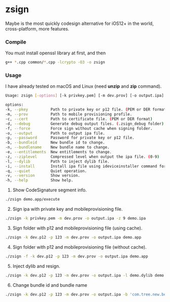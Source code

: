 # zsign
Maybe is the most quickly codesign alternative for iOS12+ in the world, cross-platform, more features.

### Compile
You must install openssl library at first, and then
```bash
g++ *.cpp common/*.cpp -lcrypto -O3 -o zsign
```

### Usage
I have already tested on macOS and Linux (need **unzip** and **zip** command).
```bash
Usage: zsign [-options] [-k privkey.pem] [-m dev.prov] [-o output.ipa] file|folder

options:
-k, --pkey          Path to private key or p12 file. (PEM or DER format)
-m, --prov          Path to mobile provisioning profile.
-c, --cert          Path to certificate file. (PEM or DER format)
-d, --debug         Generate debug output files. (.zsign_debug folder)
-f, --force         Force sign without cache when signing folder.
-o, --output        Path to output ipa file.
-p, --password      Password for private key or p12 file.
-b, --bundleid      New bundle id to change.
-n, --bundlename    New bundle name to change.
-e, --entitlements  New entitlements to change.
-z, --ziplevel      Compressed level when output the ipa file. (0-9)
-l, --dylib         Path to inject dylib file.
-i, --install       Install ipa file using ideviceinstaller command for test.
-q, --quiet         Quiet operation.
-v, --version       Show version.
-h, --help          Show help.
```

1. Show CodeSignature segment info.
```bash
./zsign demo.app/execute
```

2. Sign ipa with private key and mobileprovisioning file.
```bash
./zsign -k privkey.pem -m dev.prov -o output.ipa -z 9 demo.ipa
```

3. Sign folder with p12 and mobileprovisioning file (using cache).
```bash
./zsign -k dev.p12 -p 123 -m dev.prov -o output.ipa demo.app
```

4. Sign folder with p12 and mobileprovisioning file (without cache).
```bash
./zsign -f -k dev.p12 -p 123 -m dev.prov -o output.ipa demo.app
```

5. Inject dylib and resign.
```bash
./zsign -k dev.p12 -p 123 -m dev.prov -o output.ipa -l demo.dylib demo.ipa 
```

6. Change bundle id and bundle name
```bash
./zsign -k dev.p12 -p 123 -m dev.prov -o output.ipa -b 'com.tree.new.bee' -n 'TreeNewBee' demo.ipa
```